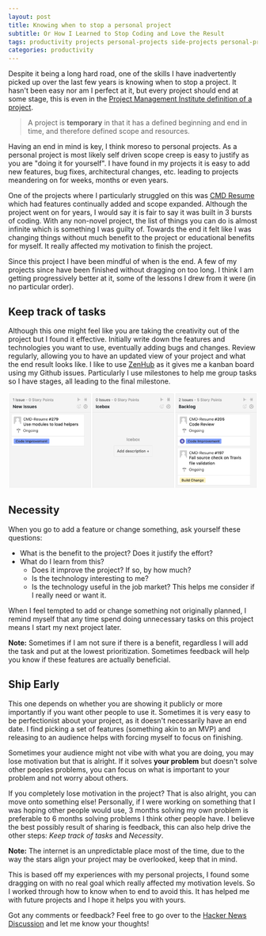 ```yaml
---
layout: post
title: Knowing when to stop a personal project
subtitle: Or How I Learned to Stop Coding and Love the Result
tags: productivity projects personal-projects side-projects personal-projects
categories: productivity
---
```


Despite it being a long hard road, one of the skills I have inadvertently picked up over the last few years is knowing when to stop a project. It hasn't been easy nor am I perfect at it, but every project should end at some stage, this is even in the [Project Management Institute definition of a project](https://www.pmi.org/about/learn-about-pmi/what-is-project-management).

> A project is **temporary** in that it has a defined beginning and end in time, and therefore defined scope and resources.

Having an end in mind is key, I think moreso to personal projects. As a personal project is most likely self driven scope creep is easy to justify as you are "doing it for yourself". I have found in my projects it is easy to add new features, bug fixes, architectural changes, etc. leading to projects meandering on for weeks, months or even years. 

One of the projects where I particularly struggled on this was [CMD Resume](https://www.brendonbody.com/2019/01/07/cmd-resume/) which had features continually added and scope expanded. Although the project went on for years, I would say it is fair to say it was built in 3 bursts of coding. With any non-novel project, the list of things you can do is almost infinite which is something I was guilty of. Towards the end it felt like I was changing things without much benefit to the project or educational benefits for myself. It really affected my motivation to finish the project.

Since this project I have been mindful of when is the end. A few of my projects since have been finished without dragging on too long. I think I am getting progressively better at it, some of the lessons I drew from it were (in no particular order).

## Keep track of tasks
Although this one might feel like you are taking the creativity out of the project but I found it effective. Initially write down the features and technologies you want to use, eventually adding bugs and changes. Review regularly, allowing you to have an updated view of your project and what the end result looks like. I like to use [ZenHub](https://www.zenhub.com/) as it gives me a kanban board using my Github issues. Particularly I use milestones to help me group tasks so I have stages, all leading to the final milestone.

<p class="center">
    <img src="https://raw.githubusercontent.com/bbody/bbody.github.io/master/_posts/images/2019-12-10-knowing-when-to-stop-a-project/zenhub.png" alt="ZenHub Screenshot">
</p>

## Necessity
When you go to add a feature or change something, ask yourself these questions:
- What is the benefit to the project? Does it justify the effort?
- What do I learn from this?
    - Does it improve the project? If so, by how much?
    - Is the technology interesting to me?
    - Is the technology useful in the job market?
    This helps me consider if I really need or want it.

When I feel tempted to add or change something not originally planned, I remind myself that any time spend doing unnecessary tasks on this project means I start my next project later. 

**Note:** Sometimes if I am not sure if there is a benefit, regardless I will add the task and put at the lowest prioritization. Sometimes feedback will help you know if these features are actually beneficial.

## Ship Early
This one depends on whether you are showing it publicly or more importantly if you want other people to use it. Sometimes it is very easy to be perfectionist about your project, as it doesn't necessarily have an end date. I find picking a set of features (something akin to an MVP) and releasing to an audience helps with forcing myself to focus on finishing.

Sometimes your audience might not vibe with what you are doing, you may lose motivation but that is alright. If it solves **your problem** but doesn't solve other peoples problems, you can focus on what is important to your problem and not worry about others. 

If you completely lose motivation in the project? That is also alright, you can move onto something else! Personally, if I were working on something that I was hoping other people would use, 3 months solving my own problem is preferable to 6 months solving problems I think other people have. I believe the best possibly result of sharing is feedback, this can also help drive the other steps: *Keep track of tasks* and *Necessity*.

**Note:** The internet is an unpredictable place most of the time, due to the way the stars align your project may be overlooked, keep that in mind.

This is based off my experiences with my personal projects, I found some dragging on with no real goal which really affected my motivation levels. So I worked through how to know when to end to avoid this. It has helped me with future projects and I hope it helps you with yours.

Got any comments or feedback? Feel free to go over to the [Hacker News Discussion](https://news.ycombinator.com/item?id=21748786) and let me know your thoughts!